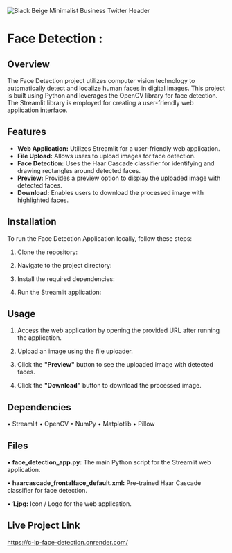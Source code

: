 ![Black Beige Minimalist Business Twitter Header](https://github.com/C-Logesh-Perumal-29/C-L_P_Face_Detection/assets/125385633/beb2df3d-cb3a-472a-a894-ed86432ae4e9)

# Face Detection :

## Overview
The Face Detection project utilizes computer vision technology to automatically detect and localize human faces in digital images. This project is built using Python and leverages the OpenCV library for face detection. The Streamlit library is employed for creating a user-friendly web application interface.

## Features
- **Web Application:** Utilizes Streamlit for a user-friendly web application.
- **File Upload:** Allows users to upload images for face detection.
- **Face Detection:** Uses the Haar Cascade classifier for identifying and drawing rectangles around detected faces.
- **Preview:** Provides a preview option to display the uploaded image with detected faces.
- **Download:** Enables users to download the processed image with highlighted faces.

## Installation
To run the Face Detection Application locally, follow these steps:

1.	Clone the repository:

2.	Navigate to the project directory:

3.	Install the required dependencies:

4.	Run the Streamlit application:

## Usage
1.	Access the web application by opening the provided URL after running the application.

2.	Upload an image using the file uploader.

3.	Click the **"Preview"** button to see the uploaded image with detected faces.

4.	Click the **"Download"** button to download the processed image.

## Dependencies
  •	Streamlit
  •	OpenCV
  •	NumPy
  •	Matplotlib
  •	Pillow
  
## Files
  •	**face_detection_app.py:** The main Python script for the Streamlit web application. <br>
  
  •	**haarcascade_frontalface_default.xml:** Pre-trained Haar Cascade classifier for face detection.  <br>
  
  • **1.jpg:** Icon / Logo for the web application.

## Live Project Link

https://c-lp-face-detection.onrender.com/
